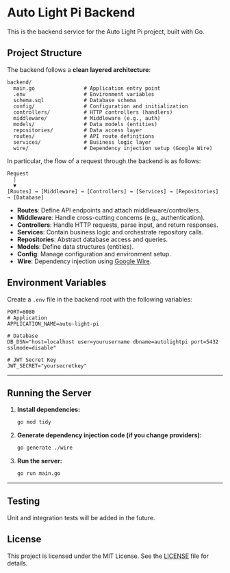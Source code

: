# Auto Light Pi Backend

This is the backend service for the Auto Light Pi project, built with Go.


## Project Structure
The backend follows a **clean layered architecture**:
```
backend/
  main.go                # Application entry point
  .env                   # Environment variables
  schema.sql             # Database schema
  config/                # Configuration and initialization
  controllers/           # HTTP controllers (handlers)
  middleware/            # Middleware (e.g., auth)
  models/                # Data models (entities)
  repositories/          # Data access layer
  routes/                # API route definitions
  services/              # Business logic layer
  wire/                  # Dependency injection setup (Google Wire)
```

In particular, the flow of a request through the backend is as follows:
```
Request
  │
  ▼
[Routes] → [Middleware] → [Controllers] → [Services] → [Repositories] → [Database]
```

- **Routes**: Define API endpoints and attach middleware/controllers.
- **Middleware**: Handle cross-cutting concerns (e.g., authentication).
- **Controllers**: Handle HTTP requests, parse input, and return responses.
- **Services**: Contain business logic and orchestrate repository calls.
- **Repositories**: Abstract database access and queries.
- **Models**: Define data structures (entities).
- **Config**: Manage configuration and environment setup.
- **Wire**: Dependency injection using [Google Wire](https://github.com/google/wire).

## Environment Variables

Create a `.env` file in the backend root with the following variables:

```
PORT=8080
# Application
APPLICATION_NAME=auto-light-pi

# Database
DB_DSN="host=localhost user=yourusername dbname=autolightpi port=5432 sslmode=disable"

# JWT Secret Key
JWT_SECRET="yoursecretkey"
```

---

## Running the Server

1. **Install dependencies:**
   ```sh
   go mod tidy
   ```

2. **Generate dependency injection code (if you change providers):**
   ```sh
   go generate ./wire
   ```

3. **Run the server:**
   ```sh
   go run main.go
   ```

---

## Testing
Unit and integration tests will be added in the future.

## License

This project is licensed under the MIT License. See the [LICENSE](../LICENSE) file for details.
